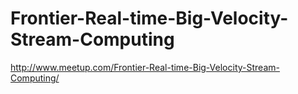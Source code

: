 Frontier-Real-time-Big-Velocity-Stream-Computing
================================================

http://www.meetup.com/Frontier-Real-time-Big-Velocity-Stream-Computing/